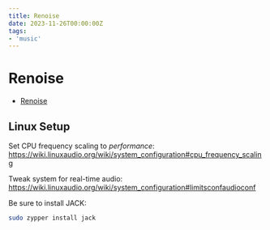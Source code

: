 ```yaml
---
title: Renoise
date: 2023-11-26T00:00:00Z
tags:
- 'music'
---
```


# Renoise

* [Renoise](https://www.renoise.com/)

## Linux Setup

Set CPU frequency scaling to _performance_: https://wiki.linuxaudio.org/wiki/system_configuration#cpu_frequency_scaling

Tweak system for real-time audio: https://wiki.linuxaudio.org/wiki/system_configuration#limitsconfaudioconf

Be sure to install JACK:

```bash
sudo zypper install jack
```